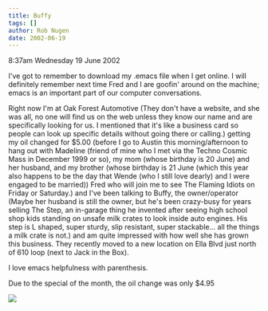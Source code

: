 ```yaml
---
title: Buffy
tags: []
author: Rob Nugen
date: 2002-06-19
---
```


<p class=date>8:37am Wednesday 19 June 2002</p>

<p>I've got to remember to download my .emacs file when I get online.
I will definitely remember next time Fred and I are goofin' around on
the machine; emacs is an important part of our computer
conversations.</p>

<p>Right now I'm at Oak Forest Automotive (They don't have a website,
and she was all, no one will find us on the web unless they know our
name and are specifically looking for us.  I mentioned that it's like
a business card so people can look up specific details without going
there or calling.) getting my oil changed for $5.00 (before I go to
Austin this morning/afternoon to hang out with Madeline (friend of
mine who I met via the Techno Cosmic Mass in December 1999 or so), my
mom (whose birthday is 20 June) and her husband, and my brother (whose
birthday is 21 June (which this year also happens to be the day that
Wende (who I still love dearly) and I were engaged to be married))
Fred who will join me to see The Flaming Idiots on Friday or
Saturday.) and I've been talking to Buffy, the owner/operator (Maybe
her husband is still the owner, but he's been crazy-busy for years
selling The Step, an in-garage thing he invented after seeing high
school shop kids standing on unsafe milk crates to look inside auto
engines.  His step is L shaped, super sturdy, slip resistant, super
stackable... all the things a milk crate is not.) and am quite
impressed with how well she has grown this business.  They recently
moved to a new location on Ella Blvd just north of 610 loop (next to
Jack in the Box).</p>

<p>I love emacs helpfulness with parenthesis.</p>

<p>Due to the special of the month, the oil change was only $4.95</p>

<p><img src='/images/rob/wL-ROB.gif'/></p>
